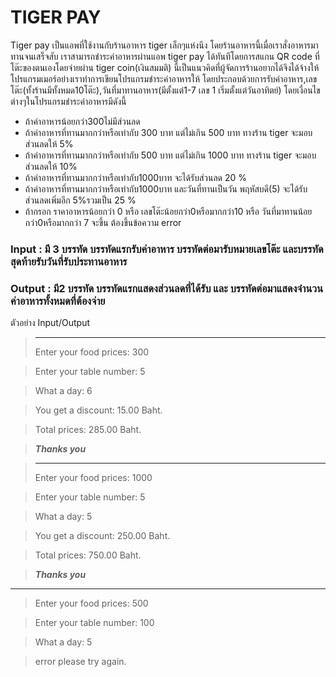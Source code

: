 # TIGER PAY


Tiger pay เป็นแอพที่ใช้งานกับร้านอาหาร tiger เล็กๆแห่งนึง โดยร้านอาหารนี้เมื่อเราสั่งอาหารมาทานจนเสร็จสับ เราสามารถชำระค่าอาหารผ่านแอพ tiger pay ได้ทันทีโดยการสแกน QR code ที่โต๊ะของตนเองโดยจ่ายผ่าน tiger coin(เงินสมมติ) นี้เป็นแนวคิดที่ผู้จัดการร้านอยากได้จึงได้จ้างให้โปรแกรมเมอร์อย่างเราทำการเขียนโปรแกรมชำระค่าอาหารให้
โดยประกอบด้วยการรับค่าอาหาร,เลขโต๊ะ(ทั้งร้านมีทั้งหมด10โต๊ะ),วันที่มาทานอาหาร(มีตั้งแต่1-7 เลข 1 เริ่มตั้งแต่วันอาทิตย์)
โดยเงื่อนไขต่างๆในโปรแกรมชำระค่าอาหารมีดังนี้
*	ถ้าค่าอาหารน้อยกว่า300ไม่มีส่วนลด
*	ถ้าค่าอาหารที่ทานมากกว่าหรือเท่ากับ 300 บาท แต่ไม่เกิน 500 บาท ทางร้าน tiger จะมอบส่วนลดให้ 5%
*	ถ้าค่าอาหารที่ทานมากกว่าหรือเท่ากับ 500 บาท แต่ไม่เกิน 1000 บาท ทางร้าน tiger จะมอบส่วนลดให้ 10%
*	ถ้าค่าอาหารที่ทานมากกว่าหรือเท่ากับ1000บาท จะได้รับส่วนลด 20 %
*	ถ้าค่าอาหารที่ทานมากกว่าหรือเท่ากับ1000บาท และวันที่ทานเป็นวัน พฤหัสบดี(5) จะได้รับส่วนลดเพิ่มอีก 5%รวมเป็น 25 %
*	ถ้ากรอก ราคาอาหารน้อยกว่า 0 หรือ เลขโต๊ะน้อยกว่า0หรือมากกว่า10 หรือ วันที่มาทานน้อยกว่า0หรือมากกว่า 7 จะขึ้น ต้องขึ้นข้อความ error

###  Input : มี 3 บรรทัด  บรรทัดแรกรับค่าอาหาร บรรทัดต่อมารับหมายเลขโต๊ะ และบรรทัดสุดท้ายรับวันที่รับประทานอาหาร
### Output : มี2 บรรทัด บรรทัดแรกแสดงส่วนลดที่ได้รับ และ บรรทัดต่อมาแสดงจำนวนค่าอาหารทั้งหมดที่ต้องจ่าย

ตัวอย่าง Input/Output

>************************************
>Enter your food prices: 300

>Enter your table number: 5

>What a day: 6

>You get a discount: 15.00 Baht.

>Total prices: 285.00 Baht.

>*************Thanks you*************

>************************************
>Enter your food prices: 1000

>Enter your table number: 5

>What a day: 5

>You get a discount: 250.00 Baht.

>Total prices: 750.00 Baht.

>*************Thanks you*************


************************************
>Enter your food prices: 500

>Enter your table number: 100

>What a day: 5

>error please try again.





